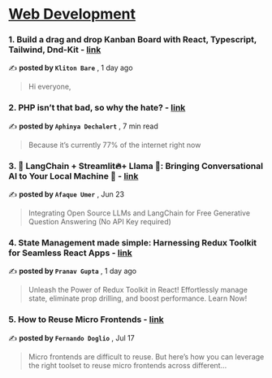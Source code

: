 
<h1><a href=https://medium.com/tag/web-development/recommended target="_blank" rel="noopener noreferrer">Web Development</a></h1>
<h3>1. Build a drag and drop Kanban Board with React, Typescript, Tailwind, Dnd-Kit - <a href=https://medium.com/itnext/build-a-drag-and-drop-kanban-board-with-react-typescript-tailwind-dnd-kit-3cd6bcf32bd2?source=tag_recommended_feed---------0-84----------web_development----------7e6ec677_3783_4771_b2c3_e138972b4b0e------- target="_blank" rel="noopener noreferrer">link</a></h3>

✍️ **posted by `Kliton Bare`** <date> , 1 day ago</date>

<blockquote>Hi everyone,</blockquote>

<h3>2. PHP isn’t that bad, so why the hate? - <a href=https://medium.com/@PurpleGreenLemon/php-isnt-that-bad-so-why-the-hate-c7b374b87ee4?source=tag_recommended_feed---------1-107----------web_development----------7e6ec677_3783_4771_b2c3_e138972b4b0e------- target="_blank" rel="noopener noreferrer">link</a></h3>

✍️ **posted by `Aphinya Dechalert`** <date> , 7 min read</date>

<blockquote>Because it’s currently 77% of the internet right now</blockquote>

<h3>3. 🦜️ LangChain + Streamlit🔥+ Llama 🦙: Bringing Conversational AI to Your Local Machine 🤯 - <a href=https://medium.com/ai-in-plain-english/️-langchain-streamlit-llama-bringing-conversational-ai-to-your-local-machine-a1736252b172?source=tag_recommended_feed---------2-85----------web_development----------7e6ec677_3783_4771_b2c3_e138972b4b0e------- target="_blank" rel="noopener noreferrer">link</a></h3>

✍️ **posted by `Afaque Umer`** <date> , Jun 23</date>

<blockquote>Integrating Open Source LLMs and LangChain for Free Generative Question Answering (No API Key required)</blockquote>

<h3>4. State Management made simple: Harnessing Redux Toolkit for Seamless React Apps - <a href=https://medium.com/@pranavgupta483/state-management-made-simple-harnessing-redux-toolkit-for-seamless-react-apps-fbc5ce4009fa?source=tag_recommended_feed---------3-84----------web_development----------7e6ec677_3783_4771_b2c3_e138972b4b0e------- target="_blank" rel="noopener noreferrer">link</a></h3>

✍️ **posted by `Pranav Gupta`** <date> , 1 day ago</date>

<blockquote>Unleash the Power of Redux Toolkit in React! Effortlessly manage state, eliminate prop drilling, and boost performance. Learn Now!</blockquote>

<h3>5. How to Reuse Micro Frontends - <a href=https://medium.com/javascript-in-plain-english/how-to-reuse-micro-frontends-72dcea9da15e?source=tag_recommended_feed---------4-107----------web_development----------7e6ec677_3783_4771_b2c3_e138972b4b0e------- target="_blank" rel="noopener noreferrer">link</a></h3>

✍️ **posted by `Fernando Doglio`** <date> , Jul 17</date>

<blockquote>Micro frontends are difficult to reuse. But here’s how you can leverage the right toolset to reuse micro frontends across different…</blockquote>

